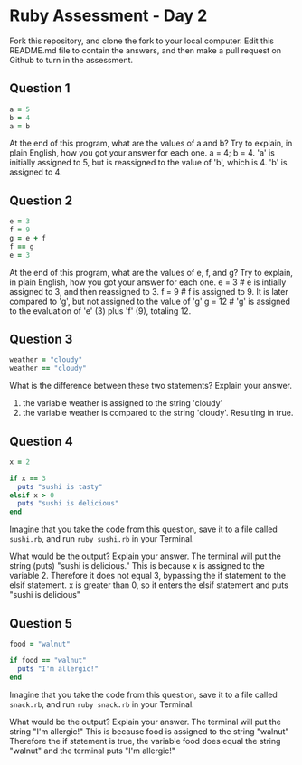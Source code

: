 # Ruby Assessment - Day 2

Fork this repository, and clone the fork to your local computer. Edit this README.md file to contain the answers, and then make a pull request on Github to turn in the assessment.

## Question 1

```ruby
a = 5
b = 4
a = b
```

At the end of this program, what are the values of a and b? Try to explain, in plain English, how you got your answer for each one.
a = 4; b = 4. 'a' is initially assigned to 5, but is reassigned to the value of 'b', which is 4. 'b' is assigned to 4.

## Question 2

```ruby
e = 3
f = 9
g = e + f
f == g
e = 3
```

At the end of this program, what are the values of e, f, and g? Try to explain, in plain English, how you got your answer for each one.
e = 3 # e is intially assigned to 3, and then reassigned to 3.
f = 9 # f is assigned to 9. It is later compared to 'g', but not assigned to the value of 'g'
g = 12 # 'g' is assigned to the evaluation of 'e' (3) plus 'f' (9), totaling 12.


## Question 3

```ruby
weather = "cloudy"
weather == "cloudy"
```

What is the difference between these two statements? Explain your answer.
1. the variable weather is assigned to the string 'cloudy'
2. the variable weather is compared to the string 'cloudy'. Resulting in true.

## Question 4

```ruby
x = 2

if x == 3
  puts "sushi is tasty"
elsif x > 0
  puts "sushi is delicious"
end
```

Imagine that you take the code from this question, save it to a file called `sushi.rb`, and run `ruby sushi.rb` in your Terminal.

What would be the output? Explain your answer.
The terminal will put the string (puts) "sushi is delicious."
This is because x is assigned to the variable 2.
Therefore it does not equal 3, bypassing the if statement to the elsif statement.
x is greater than 0, so it enters the elsif statement and puts "sushi is delicious"

## Question 5

```ruby
food = "walnut"

if food == "walnut"
  puts "I'm allergic!"
end
```

Imagine that you take the code from this question, save it to a file called `snack.rb`, and run `ruby snack.rb` in your Terminal.

What would be the output? Explain your answer.
The terminal will put the string "I'm allergic!"
This is because food is assigned to the string "walnut"
Therefore the if statement is true, the variable food does equal the string "walnut" and the terminal puts "I'm allergic!"
